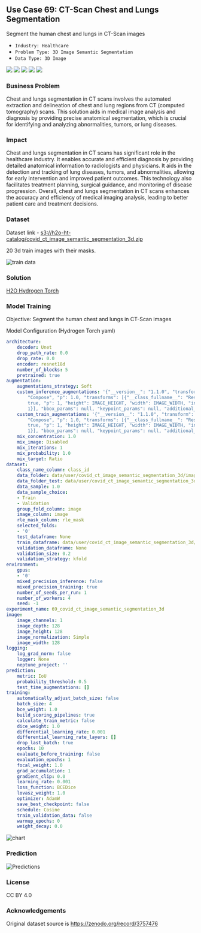 ## Use Case 69: CT-Scan Chest and Lungs Segmentation

Segment the human chest and lungs in CT-Scan images

- `Industry: Healthcare`
- `Problem Type: 3D Image Semantic Segmentation`
- `Data Type: 3D Image`

![](https://github.com/h2oai/ht-catalog/blob/646864e3c695f7c721514159bd6c59520dab7438/Assets/use-cases/covid19_ct_scans/cover.png)
![](https://github.com/h2oai/ht-catalog/blob/646864e3c695f7c721514159bd6c59520dab7438/Assets/use-cases/covid19_ct_scans/cover.jpg)
![](https://github.com/h2oai/ht-catalog/blob/646864e3c695f7c721514159bd6c59520dab7438/Assets/use-cases/covid19_ct_scans/cover.jpeg)
![](https://github.com/h2oai/ht-catalog/blob/646864e3c695f7c721514159bd6c59520dab7438/Assets/use-cases/covid19_ct_scans/cover.webp)
![](https://github.com/h2oai/ht-catalog/blob/646864e3c695f7c721514159bd6c59520dab7438/Assets/use-cases/covid19_ct_scans/cover)

### Business Problem 

Chest and lungs segmentation in CT scans involves the automated extraction and delineation of chest and lung regions from CT (computed tomography) scans. This solution aids in medical image analysis and diagnosis by providing precise anatomical segmentation, which is crucial for identifying and analyzing abnormalities, tumors, or lung diseases.

### Impact

Chest and lungs segmentation in CT scans has significant role in the healthcare industry. It enables accurate and efficient diagnosis by providing detailed anatomical information to radiologists and physicians. It aids in the detection and tracking of lung diseases, tumors, and abnormalities, allowing for early intervention and improved patient outcomes. This technology also facilitates treatment planning, surgical guidance, and monitoring of disease progression. Overall, chest and lungs segmentation in CT scans enhances the accuracy and efficiency of medical imaging analysis, leading to better patient care and treatment decisions.

### Dataset

Dataset link - [s3://h2o-ht-catalog/covid_ct_image_semantic_segmentation_3d.zip](https://h2o-ht-catalog.s3.amazonaws.com/covid_ct_image_semantic_segmentation_3d.zip)

20 3d train images with their masks. 

![train data](https://github.com/h2oai/ht-catalog/blob/646864e3c695f7c721514159bd6c59520dab7438/Assets/use-cases/covid19_ct_scans/train%20data.png)

### Solution

[H2O Hydrogen Torch](https://docs.h2o.ai/h2o-hydrogen-torch/)

### Model Training

Objective: Segment the human chest and lungs in CT-Scan images

Model Configuration (Hydrogen Torch yaml)

```yaml
architecture:
    decoder: Unet
    drop_path_rate: 0.0
    drop_rate: 0.0
    encoder: resnet18d
    number_of_blocks: 5
    pretrained: true
augmentation:
    augmentations_strategy: Soft
    custom_inference_augmentations: '{"__version__": "1.1.0", "transform": {"__class_fullname__":
        "Compose", "p": 1.0, "transforms": [{"__class_fullname__": "Resize", "always_apply":
        true, "p": 1, "height": IMAGE_HEIGHT, "width": IMAGE_WIDTH, "interpolation":
        1}], "bbox_params": null, "keypoint_params": null, "additional_targets": {}}}'
    custom_train_augmentations: '{"__version__": "1.1.0", "transform": {"__class_fullname__":
        "Compose", "p": 1.0, "transforms": [{"__class_fullname__": "Resize", "always_apply":
        true, "p": 1, "height": IMAGE_HEIGHT, "width": IMAGE_WIDTH, "interpolation":
        1}], "bbox_params": null, "keypoint_params": null, "additional_targets": {}}}'
    mix_concentration: 1.0
    mix_image: Disabled
    mix_iterations: 1
    mix_probability: 1.0
    mix_target: Ratio
dataset:
    class_name_column: class_id
    data_folder: data/user/covid_ct_image_semantic_segmentation_3d/images/
    data_folder_test: data/user/covid_ct_image_semantic_segmentation_3d/images/
    data_sample: 1.0
    data_sample_choice:
    - Train
    - Validation
    group_fold_column: image
    image_column: image
    rle_mask_column: rle_mask
    selected_folds:
    - '0'
    test_dataframe: None
    train_dataframe: data/user/covid_ct_image_semantic_segmentation_3d/train.pq
    validation_dataframe: None
    validation_size: 0.2
    validation_strategy: kfold
environment:
    gpus:
    - '0'
    mixed_precision_inference: false
    mixed_precision_training: true
    number_of_seeds_per_run: 1
    number_of_workers: 4
    seed: -1
experiment_name: 69_covid_ct_image_semantic_segmentation_3d
image:
    image_channels: 1
    image_depth: 128
    image_height: 128
    image_normalization: Simple
    image_width: 128
logging:
    log_grad_norm: false
    logger: None
    neptune_project: ''
prediction:
    metric: IoU
    probability_threshold: 0.5
    test_time_augmentations: []
training:
    automatically_adjust_batch_size: false
    batch_size: 4
    bce_weight: 1.0
    build_scoring_pipelines: true
    calculate_train_metric: false
    dice_weight: 1.0
    differential_learning_rate: 0.001
    differential_learning_rate_layers: []
    drop_last_batch: true
    epochs: 10
    evaluate_before_training: false
    evaluation_epochs: 1
    focal_weight: 1.0
    grad_accumulation: 1
    gradient_clip: 0.0
    learning_rate: 0.001
    loss_function: BCEDice
    lovasz_weight: 1.0
    optimizer: AdamW
    save_best_checkpoint: false
    schedule: Cosine
    train_validation_data: false
    warmup_epochs: 0
    weight_decay: 0.0

```

![chart](https://github.com/h2oai/ht-catalog/blob/646864e3c695f7c721514159bd6c59520dab7438/Assets/use-cases/covid19_ct_scans/chart.png)


### Prediction

![Predictions](https://github.com/h2oai/ht-catalog/blob/646864e3c695f7c721514159bd6c59520dab7438/Assets/use-cases/covid19_ct_scans/Validation%20Predictions.png)

### License

CC BY 4.0

### Acknowledgements

Original dataset source is https://zenodo.org/record/3757476
